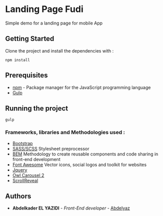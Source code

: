 # Landing Page Fudi

Simple demo for a landing page for mobile App

## Getting Started

Clone the project and install the dependencies with :

```
npm install
```

## Prerequisites

* [npm](https://www.npmjs.com/) - Package manager for the JavaScript programming language
* [Gulp](https://gulpjs.com/)

## Running the project

```
gulp
```

### Frameworks, libraries and Methodologies used :

* [Bootstrap](https://getbootstrap.com/)
* [SASS/SCSS](https://sass-lang.com/) Stylesheet preprocessor
* [BEM](getbem.com) Methodology to create reusable components and code sharing in front-end development
* [Font Awesome](http://fontawesome.com/) Vector icons, social logos and toolkit for websites
* [Jquery](https://jquery.com/)
* [Owl Carousel 2](https://owlcarousel2.github.io/OwlCarousel2/)
* [ScrollReveal](https://scrollrevealjs.org/)


## Authors

* **Abdelkader EL YAZIDI** - *Front-End developer* - [Abdelyaz](https://github.com/abdelyaz)

